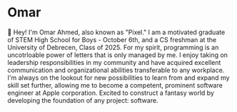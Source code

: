 # Omar
:wave:
Hey! I'm Omar Ahmed, also known as "Pixel." I am a motivated graduate of STEM High School for Boys - October 6th, and a CS freshman at the University of Debrecen, Class of 2025. For my spirit, programming is an uncotrloable power of letters that is only managed by me. I enjoy taking on leadership responsibilities in my community and have acquired excellent communication and organizational abilities transferable to any workplace. I'm always on the lookout for new possibilities to learn from and expand my skill set further, allowing me to become a competent, prominent software engineer at Apple corporation. Excited to construct a fantasy world by developing the foundation of any project: software. 
